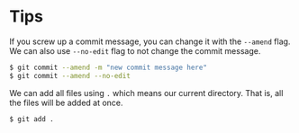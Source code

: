 # Tips

If you screw up a commit message, you can change it with the `--amend` flag. We can also use `--no-edit` flag to not change the commit message.

```sh
$ git commit --amend -m "new commit message here"
$ git commit --amend --no-edit
```

We can add all files using `.` which means our current directory. That is, all the files will be added at once.

```sh
$ git add .
```
